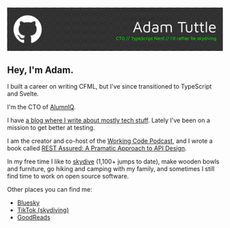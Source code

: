 ![Header](./github-header-banner.png)

## Hey, I'm Adam. 

I built a career on writing CFML, but I've since transitioned to TypeScript and Svelte. 

I'm the CTO of [AlumnIQ](https://www.alumniq.com/).

I have [a blog where I write about mostly tech stuff](https://adamtuttle.codes). Lately I've been on a mission to get better at testing.

I am the creator and co-host of the [Working Code Podcast](https://workingcode.dev), and I wrote a book called [REST Assured: A Pramatic Approach to API Design](https://restassuredbook.com).

In my free time I like to [skydive](https://www.tiktok.com/@planespooppeople) (1,100+ jumps to date), make wooden bowls and furniture, go hiking and camping with my family, and sometimes I still find time to work on open source software.

Other places you can find me:
- [Bluesky](https://bsky.app/profile/adamtuttle.codes)
- [TikTok (skydiving)](https://www.tiktok.com/@planespooppeople)
- [GoodReads](https://www.goodreads.com/author/show/7514385.Adam_Tuttle)
